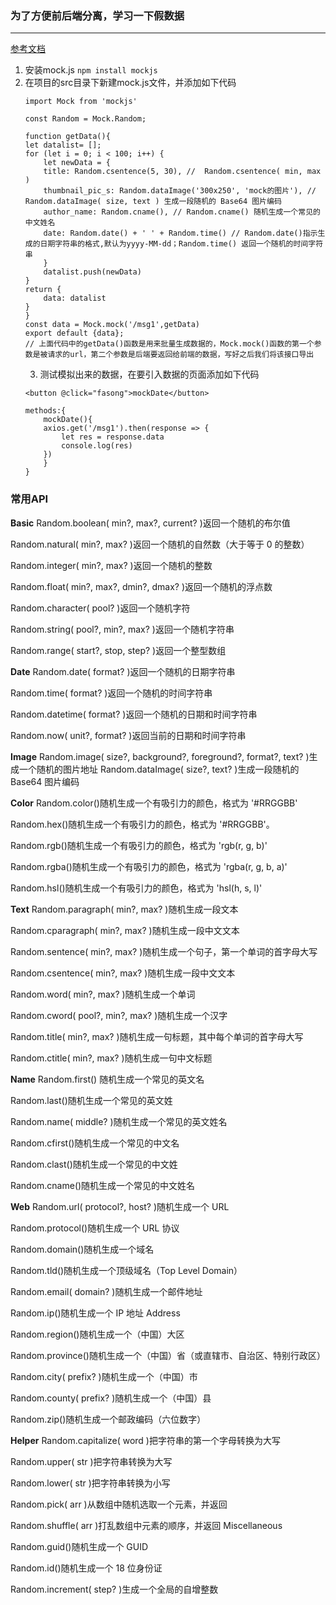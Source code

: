 ### 为了方便前后端分离，学习一下假数据
---
[参考文档](http://mockjs.com/)

1. 安装mock.js `npm install mockjs`
2. 在项目的src目录下新建mock.js文件，并添加如下代码
    ```
    import Mock from 'mockjs'

    const Random = Mock.Random;

    function getData(){
    let datalist= [];
    for (let i = 0; i < 100; i++) {
        let newData = {
        title: Random.csentence(5, 30), //  Random.csentence( min, max )
        thumbnail_pic_s: Random.dataImage('300x250', 'mock的图片'), // Random.dataImage( size, text ) 生成一段随机的 Base64 图片编码
        author_name: Random.cname(), // Random.cname() 随机生成一个常见的中文姓名
        date: Random.date() + ' ' + Random.time() // Random.date()指示生成的日期字符串的格式,默认为yyyy-MM-dd；Random.time() 返回一个随机的时间字符串
        }
        datalist.push(newData)
    }
    return {
        data: datalist
    }
    }
    const data = Mock.mock('/msg1',getData)
    export default {data};
    // 上面代码中的getData()函数是用来批量生成数据的，Mock.mock()函数的第一个参数是被请求的url，第二个参数是后端要返回给前端的数据，写好之后我们将该接口导出
    ```
    3. 测试模拟出来的数据，在要引入数据的页面添加如下代码
    ```
    <button @click="fasong">mockDate</button>
    
    methods:{
        mockDate(){
        axios.get('/msg1').then(response => {
            let res = response.data
            console.log(res)
        })
        }
    }
    ```
### 常用API
**Basic**
Random.boolean( min?, max?, current? )返回一个随机的布尔值  

Random.natural( min?, max? )返回一个随机的自然数（大于等于 0 的整数）  

Random.integer( min?, max? )返回一个随机的整数  

Random.float( min?, max?, dmin?, dmax? )返回一个随机的浮点数  
 
Random.character( pool? )返回一个随机字符  

Random.string( pool?, min?, max? )返回一个随机字符串  

Random.range( start?, stop, step? )返回一个整型数组  

**Date**
Random.date( format? )返回一个随机的日期字符串

Random.time( format? )返回一个随机的时间字符串

Random.datetime( format? )返回一个随机的日期和时间字符串

Random.now( unit?, format? )返回当前的日期和时间字符串

**Image**
Random.image( size?, background?, foreground?, format?, text? )生成一个随机的图片地址 Random.dataImage( size?, text? )生成一段随机的 Base64 图片编码

**Color**
Random.color()随机生成一个有吸引力的颜色，格式为 '#RRGGBB'

Random.hex()随机生成一个有吸引力的颜色，格式为 '#RRGGBB'。

Random.rgb()随机生成一个有吸引力的颜色，格式为 'rgb(r, g, b)'

Random.rgba()随机生成一个有吸引力的颜色，格式为 'rgba(r, g, b, a)'

Random.hsl()随机生成一个有吸引力的颜色，格式为 'hsl(h, s, l)'

**Text**
Random.paragraph( min?, max? )随机生成一段文本

Random.cparagraph( min?, max? )随机生成一段中文文本

Random.sentence( min?, max? )随机生成一个句子，第一个单词的首字母大写

Random.csentence( min?, max? )随机生成一段中文文本

Random.word( min?, max? )随机生成一个单词

Random.cword( pool?, min?, max? )随机生成一个汉字

Random.title( min?, max? )随机生成一句标题，其中每个单词的首字母大写

Random.ctitle( min?, max? )随机生成一句中文标题

**Name**
Random.first() 随机生成一个常见的英文名

Random.last()随机生成一个常见的英文姓

Random.name( middle? )随机生成一个常见的英文姓名

Random.cfirst()随机生成一个常见的中文名

Random.clast()随机生成一个常见的中文姓

Random.cname()随机生成一个常见的中文姓名

**Web**
Random.url( protocol?, host? )随机生成一个 URL

Random.protocol()随机生成一个 URL 协议

Random.domain()随机生成一个域名

Random.tld()随机生成一个顶级域名（Top Level Domain）

Random.email( domain? )随机生成一个邮件地址

Random.ip()随机生成一个 IP 地址 Address

Random.region()随机生成一个（中国）大区

Random.province()随机生成一个（中国）省（或直辖市、自治区、特别行政区）

Random.city( prefix? )随机生成一个（中国）市

Random.county( prefix? )随机生成一个（中国）县

Random.zip()随机生成一个邮政编码（六位数字）

**Helper**
Random.capitalize( word )把字符串的第一个字母转换为大写

Random.upper( str )把字符串转换为大写

Random.lower( str )把字符串转换为小写

Random.pick( arr )从数组中随机选取一个元素，并返回

Random.shuffle( arr )打乱数组中元素的顺序，并返回 Miscellaneous

Random.guid()随机生成一个 GUID

Random.id()随机生成一个 18 位身份证

Random.increment( step? )生成一个全局的自增整数